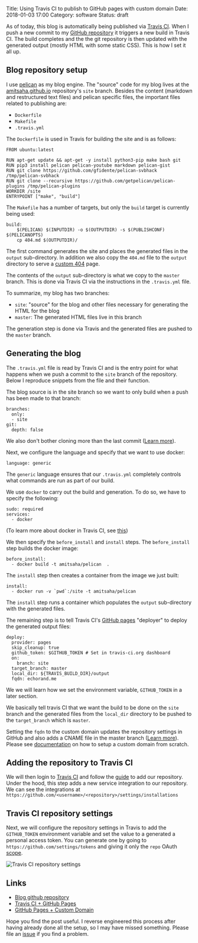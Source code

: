 Title: Using Travis CI to publish to GitHub pages with custom domain
Date: 2018-01-03 17:00
Category: software
Status: draft

As of today, this blog is automatically being published via [Travis CI](travis-ci.org). 
When I push a new commit to my [GitHub repository](https://github.com/amitsaha/amitsaha.github.io/)
it triggers a new build in Travis CI. The build completes and the the git repository is then
updated with the generated output (mostly HTML with some static CSS). This is how I set it all
up.

## Blog repository setup

I use [pelican](http://docs.getpelican.com/en/stable/) as my blog engine. The "source" code for my
blog lives at the [amitsaha.github.io](https://github.com/amitsaha/amitsaha.github.io/)
repository's `site` branch. Besides the content (markdown and restructured text files) and
pelican specific files, the important files related to publishing are:

- `Dockerfile`
- `Makefile`
- `.travis.yml`

The `Dockerfile` is used in Travis for building the site and is as follows:

```
FROM ubuntu:latest

RUN apt-get update && apt-get -y install python3-pip make bash git
RUN pip3 install pelican pelican-youtube markdown pelican-gist
RUN git clone https://github.com/gfidente/pelican-svbhack /tmp/pelican-svbhack
RUN git clone --recursive https://github.com/getpelican/pelican-plugins /tmp/pelican-plugins
WORKDIR /site
ENTRYPOINT ["make", "build"]
```


The `Makefile` has a number of targets, but only the `build` target is currently being used:

```
build:
	$(PELICAN) $(INPUTDIR) -o $(OUTPUTDIR) -s $(PUBLISHCONF) $(PELICANOPTS)
	cp 404.md $(OUTPUTDIR)/
```

The first command generates the site and places the generated files in the `output` sub-directory. In addition
we also copy the `404.md` file to the `output` directory to serve a 
[custom 404](https://help.github.com/articles/creating-a-custom-404-page-for-your-github-pages-site/) page.

The contents of the `output` sub-directory is what we copy to the `master` branch. This is
done via Travis CI via the instructions in the `.travis.yml` file.

To summarize, my blog has two branches:

- `site`: "source" for the blog and other files necessary for generating the HTML for the blog
- `master`: The generated HTML files live in this branch

The generation step is done via Travis and the generated files are pushed to the `master` branch.


## Generating the blog

The `.travis.yml` file is read by Travis CI and is the entry point for what happens when we push a
commit to the `site` branch of the repository. Below I reproduce snippets from the file and their
function.

The blog source is in the site branch  so we want to only build when a push has been made to that branch:

```
branches:
  only:
  - site
git:
  depth: false
```

We also don't bother cloning more than the last commit ([Learn more](https://docs.travis-ci.com/user/customizing-the-build/#Git-Clone-Depth)).


Next, we configure the language and specify that we want to use docker:

```
language: generic
```

The `generic` language ensures that our `.travis.yml` completely controls what commands are run
as part of our build.

We use `docker` to carry out the build and generation. To do so, we have to specify the following:

```
sudo: required
services:
  - docker
```

(To learn more about docker in Travis CI, see [this](https://docs.travis-ci.com/user/docker/))


We then specify the `before_install` and `install` steps. The `before_install` step builds
the docker image:

```
before_install:
  - docker build -t amitsaha/pelican  .
```

The `install` step then creates a container from the image we just built:

```
install:
  - docker run -v `pwd`:/site -t amitsaha/pelican
```

The `install` step runs a container which populates the `output` sub-directory with the generated
files. 

The remaining step is to tell Travis CI's [GitHub pages](https://docs.travis-ci.com/user/deployment/pages/)
"deployer" to deploy the generated output files:

```
deploy:
  provider: pages
  skip_cleanup: true
  github_token: $GITHUB_TOKEN # Set in travis-ci.org dashboard
  on:
    branch: site
  target_branch: master
  local_dir: ${TRAVIS_BUILD_DIR}/output
  fqdn: echorand.me 
```

We we will learn how we set the environment variable, `GITHUB_TOKEN` in a later section.

We basically tell travis CI that we want the build to be done on the `site` branch and the generated
files from the `local_dir` directory to be pushed to the `target_branch` which is `master`.

Setting the `fqdn` to the custom domain updates the repository settings in GitHub and also adds 
a CNAME file in the master branch ([Learn more](https://help.github.com/articles/adding-or-removing-a-custom-domain-for-your-github-pages-site/)). Please see [documentation](https://help.github.com/articles/quick-start-setting-up-a-custom-domain/) on how to setup a custom domain from scratch.

## Adding the repository to Travis CI

We will then login to [Travis CI](https://travis-ci.org) and follow the [guide](https://docs.travis-ci.com/user/getting-started/)
to add our repository. Under the hood, this step adds a new service integration to our repository. We can see the
integrations at `https://github.com/<username>/<repository>/settings/installations`

## Travis CI repository settings

Next, we will configure the repository settings in Travis to add the `GITHUB_TOKEN` environment 
variable and set the value to a generated a personal access token. You can generate one by going to
`https://github.com/settings/tokens` and giving it only the `repo` OAuth 
[scope](https://developer.github.com/apps/building-oauth-apps/scopes-for-oauth-apps/).

![Travis CI repository settings]({filename}/images/travisci-1.png "Repository settings in Travis CI")

## Links

- [Blog github repository](https://github.com/amitsaha/amitsaha.github.io)
- [Travis CI + GitHub Pages](https://docs.travis-ci.com/user/deployment/pages/)
- [GitHub Pages + Custom Domain](https://help.github.com/articles/quick-start-setting-up-a-custom-domain/)

Hope you find the post useful. I reverse engineered this process after having already done all 
the setup, so I may have missed something. Please file an 
[issue](https://github.com/amitsaha/amitsaha.github.io/issues) if you find a problem.
